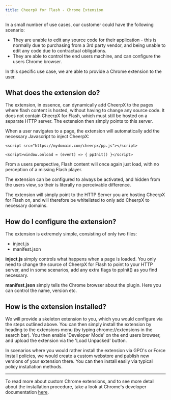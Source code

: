 ```yaml
---
title: CheerpX for Flash - Chrome Extension
---
```


In a small number of use cases, our customer could have the following scenario:

- They are unable to edit any source code for their application - this is normally due to purchasing from a 3rd party vendor, and being unable to edit any code due to contractual obligations.
- They are able to control the end users machine, and can configure the users Chrome browser.

In this specific use case, we are able to provide a Chrome extension to the user.

## What does the extension do?

The extension, in essence, can dynamically add CheerpX to the pages where flash content is hosted, without having to change any source code. It does not contain CheerpX for Flash, which must still be hosted on a separate HTTP server. The extension then simply points to this server.

When a user navigates to a page, the extension will automatically add the necessary Javascript to inject CheerpX:

`<script src="https://mydomain.com/cheerpx/pp.js"></script>`

`<script>window.onload = (event) => { ppInit() }</script>`

From a users perspective, Flash content will once again just load, with no perception of a missing Flash player.

The extension can be configured to always be activated, and hidden from the users view, so their is literally no perceivable difference.

The extension will simply point to the HTTP Server you are hosting CheerpX for Flash on, and will therefore be whitelisted to only add CheerpX to necessary domains.

## How do I configure the extension?

The extension is extremely simple, consisting of only two files:

- inject.js
- manifest.json

**inject.js** simply controls what happens when a page is loaded. You only need to change the source of CheerpX for Flash to point to your HTTP server, and in some scenarios, add any extra flags to ppInit() as you find necessary.

**manifest.json** simply tells the Chrome browser about the plugin. Here you can control the name, version etc.

## How is the extension installed?

We will provide a skeleton extension to you, which you would configure via the steps outlined above. You can then simply install the extension by heading to the extensions menu (by typing chrome://extensions in the search bar). You then enable 'Developer Mode' on the end users browser, and upload the extension via the 'Load Unpacked' button.

In scenarios where you would rather install the extension via GPO's or Force Install policies, we would create a custom webstore and publish new versions of your extension there. You can then install easily via typical policy installation methods.

---

To read more about custom Chrome extensions, and to see more detail about the installation procedure, take a look at Chrome's developer documentation [here](https://developer.chrome.com/docs/extensions/mv3/getstarted/).
